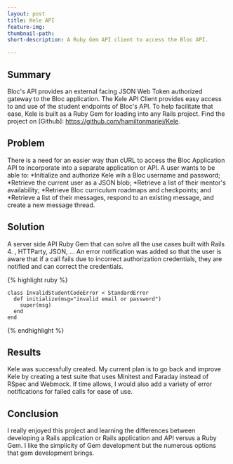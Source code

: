 ```yaml
---
layout: post
title: Kele API
feature-img:
thumbnail-path:
short-description: A Ruby Gem API client to access the Bloc API.

---
```

## Summary
Bloc's API provides an external facing JSON Web Token authorized gateway to the Bloc application.  The Kele API Client provides easy access to and use of the student endpoints of Bloc's API.  To help facilitate that ease, Kele is built as a Ruby Gem for loading into any Rails project.  Find the project on [Github]: https://github.com/hamiltonmariej/Kele.

## Problem
There is a need for an easier way than cURL to access the Bloc Application API to incorporate into a separate application or API.  A user wants to be able to:
*Initialize and authorize Kele wih a Bloc username and password;
*Retrieve the current user as a JSON blob;
*Retrieve a list of their mentor's availability;
*Retrieve Bloc curriculum roadmaps and checkpoints; and
*Retrieve a list of their messages, respond to an existing message, and create a new message thread.

## Solution
A server side API Ruby Gem that can solve all the use cases built with Rails 4. , HTTParty, JSON, ...
An error notification was added so that the user is aware that if a call fails due to incorrect authorization credentials, they are notified and can correct the credentials.

{% highlight ruby %}
````
class InvalidStudentCodeError < StandardError
  def initialize(msg="invalid email or password")
    super(msg)
  end
end
````
{% endhighlight %}

## Results
Kele was successfully created.  My current plan is to go back and improve Kele by creating a test suite that uses Minitest and Faraday instead of RSpec and Webmock.  If time allows, I would also add a variety of error notifications for failed calls for ease of use.

## Conclusion
I really enjoyed this project and learning the differences between developing a Rails application or Rails application and API versus a Ruby Gem.  I like the simplicity of Gem development but the numerous options that gem development brings.
